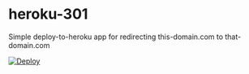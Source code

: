# heroku-301
Simple deploy-to-heroku app for redirecting this-domain.com to that-domain.com


[![Deploy](https://www.herokucdn.com/deploy/button.svg)](https://www.heroku.com/deploy/?template=https://github.com/FullBoreStudios/heroku-301)
